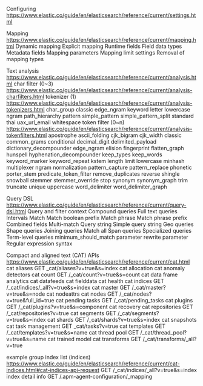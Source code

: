 
Configuring
https://www.elastic.co/guide/en/elasticsearch/reference/current/settings.html


Mapping
https://www.elastic.co/guide/en/elasticsearch/reference/current/mapping.html
    Dynamic mapping
    Explicit mapping
    Runtime fields
    Field data types
    Metadata fields
    Mapping parameters
    Mapping limit settings
    Removal of mapping types


Text analysis
https://www.elastic.co/guide/en/elasticsearch/reference/current/analysis.html
    char filter (0~3)
        https://www.elastic.co/guide/en/elasticsearch/reference/current/analysis-charfilters.html
    tokenizer (1)
        https://www.elastic.co/guide/en/elasticsearch/reference/current/analysis-tokenizers.html
        char_group
        classic
        edge_ngram
        keyword
        letter
        lowercase
        ngram
        path_hierarchy
        pattern
        simple_pattern
        simple_pattern_split
        standard
        thai
        uax_url_email
        whitespace
    token filter (0~n)
        https://www.elastic.co/guide/en/elasticsearch/reference/current/analysis-tokenfilters.html
        apostrophe
        ascii_folding
        cjk_bigram
        cjk_width
        classic
        common_grams
        conditional
        decimal_digit
        delimited_payload
        dictionary_decompounder
        edge_ngram
        elision
        fingerprint
        flatten_graph
        hunspell
        hyphenation_decompounder
        keep_types
        keep_words
        keyword_marker
        keyword_repeat
        kstem
        length
        limit
        lowercase
        minhash
        multiplexer
        ngram
        normalization
        pattern_capture
        pattern_replace
        phonetic
        porter_stem
        predicate_token_filter
        remove_duplicates
        reverse
        shingle
        snowball
        stemmer
        stemmer_override
        stop
        synonym
        synonym_graph
        trim
        truncate
        unique
        uppercase
        word_delimiter
        word_delimiter_graph


Query DSL
https://www.elastic.co/guide/en/elasticsearch/reference/current/query-dsl.html
    Query and filter context
    Compound queries
    Full text queries
        Intervals
        Match
        Match boolean prefix
        Match phrase
        Match phrase prefix
        Combined fields
        Multi-match
        Query string
        Simple query string
    Geo queries
    Shape queries
    Joining queries
    Match all
    Span queries
    Specialized queries
    Term-level queries
    minimum_should_match parameter
    rewrite parameter
    Regular expression syntax


Compact and aligned text (CAT) APIs
https://www.elastic.co/guide/en/elasticsearch/reference/current/cat.html
    cat aliases
        GET _cat/aliases?v=true&s=index
    cat allocation
    cat anomaly detectors
    cat count
        GET /_cat/count?v=true&s=count
    cat data frame analytics
    cat datafeeds
    cat fielddata
    cat health
    cat indices
        GET /_cat/indices/_all?v=true&s=index
    cat master
        GET /_cat/master?v=true&s=node
    cat nodeattrs
    cat nodes
        GET /_cat/nodes?v=true&full_id=true
    cat pending tasks
        GET /_cat/pending_tasks
    cat plugins
        GET /_cat/plugins?v=true&s=component
    cat recovery
    cat repositories
        GET /_cat/repositories?v=true
    cat segments
        GET /_cat/segments?v=true&s=index
    cat shards
        GET /_cat/shards?v=true&s=index
    cat snapshots
    cat task management
        GET _cat/tasks?v=true
    cat templates
        GET /_cat/templates?v=true&s=name
    cat thread pool
        GET /_cat/thread_pool?v=true&s=name
    cat trained model
    cat transforms
        GET /_cat/transforms/_all?v=true


example group
    index list (indices)
        https://www.elastic.co/guide/en/elasticsearch/reference/current/cat-indices.html#cat-indices-api-request
        GET /_cat/indices/_all?v=true&s=index
    index detail info
        GET /.apm-agent-configuration/_mapping

